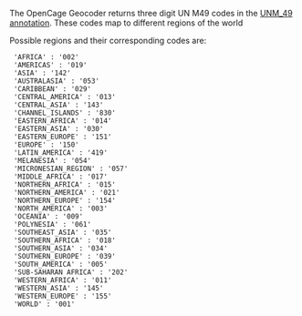 

The OpenCage Geocoder returns three digit UN M49 codes in the
[UNM_49 annotation](https://opencagedata.com/api#unm49). These codes map to different regions of the world

Possible regions and their corresponding codes are:

```
 'AFRICA' : '002'
 'AMERICAS' : '019' 
 'ASIA' : '142' 
 'AUSTRALASIA' : '053' 
 'CARIBBEAN' : '029' 
 'CENTRAL_AMERICA' : '013' 
 'CENTRAL_ASIA' : '143' 
 'CHANNEL_ISLANDS' : '830' 
 'EASTERN_AFRICA' : '014' 
 'EASTERN_ASIA' : '030' 
 'EASTERN_EUROPE' : '151' 
 'EUROPE' : '150' 
 'LATIN_AMERICA' : '419' 
 'MELANESIA' : '054' 
 'MICRONESIAN_REGION' : '057' 
 'MIDDLE_AFRICA' : '017' 
 'NORTHERN_AFRICA' : '015' 
 'NORTHERN_AMERICA' : '021' 
 'NORTHERN_EUROPE' : '154' 
 'NORTH_AMERICA' : '003' 
 'OCEANIA' : '009' 
 'POLYNESIA' : '061' 
 'SOUTHEAST_ASIA' : '035' 
 'SOUTHERN_AFRICA' : '018' 
 'SOUTHERN_ASIA' : '034' 
 'SOUTHERN_EUROPE' : '039' 
 'SOUTH_AMERICA' : '005' 
 'SUB-SAHARAN AFRICA' : '202' 
 'WESTERN_AFRICA' : '011' 
 'WESTERN_ASIA' : '145' 
 'WESTERN_EUROPE' : '155' 
 'WORLD' : '001' 
```